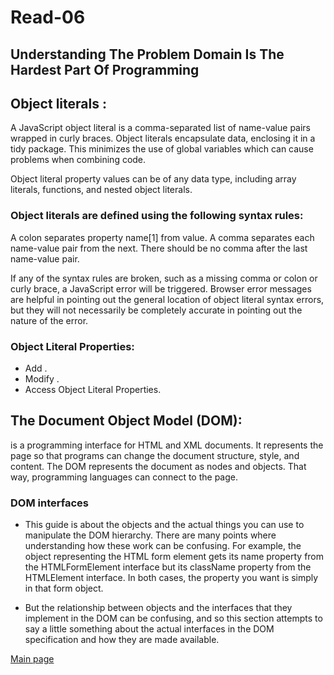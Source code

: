 # Read-06

## Understanding The Problem Domain Is The Hardest Part Of Programming

## Object literals :
 A JavaScript object literal is a comma-separated list of name-value pairs wrapped in curly braces. Object literals encapsulate data, enclosing it in a tidy package. This minimizes the use of global variables which can cause problems when combining code.

 Object literal property values can be of any data type, including array literals, functions, and nested object literals.

### Object literals are defined using the following syntax rules:
A colon separates property name[1] from value.
A comma separates each name-value pair from the next.
There should be no comma after the last name-value pair.

If any of the syntax rules are broken, such as a missing comma or colon or curly brace, a JavaScript error will be triggered. Browser error messages are helpful in pointing out the general location of object literal syntax errors, but they will not necessarily be completely accurate in pointing out the nature of the error.

### Object Literal Properties:
* Add .
* Modify .
* Access Object Literal Properties.

## The Document Object Model (DOM):
 is a programming interface for HTML and XML documents. It represents the page so that programs can change the document structure, style, and content. The DOM represents the document as nodes and objects. That way, programming languages can connect to the page.

### DOM interfaces
* This guide is about the objects and the actual things you can use to manipulate the DOM hierarchy. There are many points where understanding how these work can be confusing. For example, the object representing the HTML form element gets its name property from the HTMLFormElement interface but its className property from the HTMLElement interface. In both cases, the property you want is simply in that form object.

* But the relationship between objects and the interfaces that they implement in the DOM can be confusing, and so this section attempts to say a little something about the actual interfaces in the DOM specification and how they are made available.


[Main page](https://thaerm94.github.io/reading-notes/)